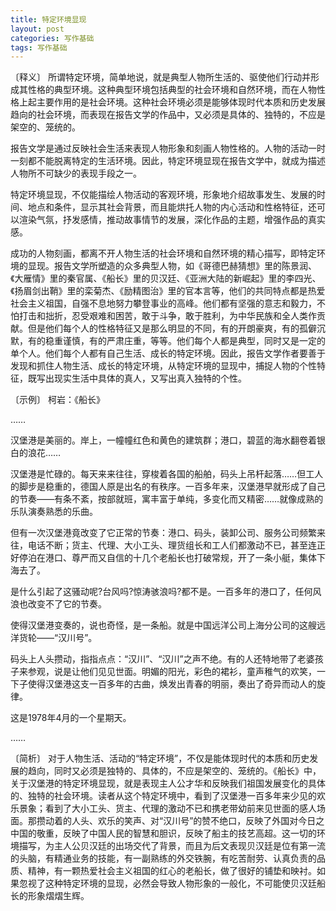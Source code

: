 ```yaml
---
title: 特定环境显现
layout: post
categories: 写作基础
tags: 写作基础
---
```


〔释义〕 所谓特定环境，简单地说，就是典型人物所生活的、驱使他们行动并形成其性格的典型环境。这种典型环境包括典型的社会环境和自然环境，而在人物性格上起主要作用的是社会环境。这种社会环境必须是能够体现时代本质和历史发展趋向的社会环境，而表现在报告文学的作品中，又必须是具体的、独特的，不应是架空的、笼统的。

报告文学是通过反映社会生活来表现人物形象和刻画人物性格的。人物的活动一时一刻都不能脱离特定的生活环境。因此，特定环境显现在报告文学中，就成为描述人物所不可缺少的表现手段之一。

特定环境显现，不仅能描绘人物活动的客观环境，形象地介绍故事发生、发展的时间、地点和条件，显示其社会背景，而且能烘托人物的内心活动和性格特征，还可以渲染气氛，抒发感情，推动故事情节的发展，深化作品的主题，增强作品的真实感。

成功的人物刻画，都离不开人物生活的社会环境和自然环境的精心描写，即特定环境的显现。报告文学所塑造的众多典型人物，如《哥德巴赫猜想》里的陈景润、《大雁情》里的秦官属、《船长》里的贝汉廷、《亚洲大陆的新崛起》里的李四光、《扬眉剑出鞘》里的栾菊杰、《励精图治》里的官本言等，他们的共同特点都是热爱社会主义祖国，自强不息地努力攀登事业的高峰。他们都有坚强的意志和毅力，不怕打击和拙折，忍受艰难和困苦，敢于斗争，敢于胜利，为中华民族和全人类作贡献。但是他们每个人的性格特征又是那么明显的不同，有的开朗豪爽，有的孤僻沉默，有的稳重谨慎，有的严肃庄重，等等。他们每个人都是典型，同时又是一定的单个人。他们每个人都有自己生活、成长的特定环境。因此，报告文学作者要善于发现和抓住人物生活、成长的特定环境，从特定环境的显现中，捕捉人物的个性特征，既写出现实生活中具体的真人，又写出真入独特的个性。

〔示例〕 柯岩：《船长》

……

汉堡港是美丽的。岸上，一幢幢红色和黄色的建筑群；港口，碧蓝的海水翻卷着银白的浪花……

汉堡港是忙碌的。每天来来往往，穿梭着各国的船舶，码头上吊杆起落……但工人的脚步是稳重的，德国人原是出名的有秩序。一百多年来，汉堡港早就形成了自己的节奏——有条不紊，按部就班，寓丰富于单纯，多变化而又精密……就像成熟的乐队演奏熟悉的乐曲。

但有一次汉堡港竟改变了它正常的节奏：港口、码头，装卸公司、服务公司频繁来往，电话不断；货主、代理、大小工头、理货组长和工人们都激动不已，甚至连正好停泊在港口、尊严而又自信的十几个老船长也打破常规，开了一条小艇，集体下海去了。

是什么引起了这骚动呢?台风吗?惊涛骇浪吗?都不是。一百多年的港口了，任何风浪也改变不了它的节奏。

使得汉堡港变奏的，说也奇怪，是一条船。就是中国远洋公司上海分公司的这艘远洋货轮——“汉川号”。

码头上人头攒动，指指点点：“汉川”、“汉川”之声不绝。有的人还特地带了老婆孩子来参观，说是让他们见见世面。明媚的阳光，彩色的裙衫，童声稚气的欢笑，一下子使得汉堡港这支一百多年的古曲，焕发出青春的明丽，奏出了奇异而动人的旋律。

这是1978年4月的一个星期天。

……

〔简析〕 对于人物生活、活动的“特定环境”，不仅是能体现时代的本质和历史发展的趋向，同时又必须是独特的、具体的，不应是架空的、笼统的。《船长》中，关于汉堡港的特定环境显现，就是表现主人公才华和反映我们祖国发展变化的具体的、独特的社会环境。读者从这个特定环境中，看到了汉堡港一百多年来少见的欢乐景象；看到了大小工头、货主、代理的激动不已和携老带幼前来见世面的感人场面。那攒动着的人头、欢乐的笑声、对“汉川号”的赞不绝口，反映了外国对今日之中国的敬重，反映了中国人民的智慧和胆识，反映了船主的技艺高超。这一切的环境描写，为主人公贝汉廷的出场交代了背景，而且为后文表现贝汉廷是位有第一流的头脑，有精通业务的技能，有一副熟练的外交铁腕，有吃苦耐劳、认真负责的品质、精神，有一颗热爱社会主义祖国的红心的老船长，做了很好的铺垫和映衬。如果忽视了这种特定环境的显现，必然会导致人物形象的一般化，不可能使贝汉廷船长的形象熠熠生辉。 